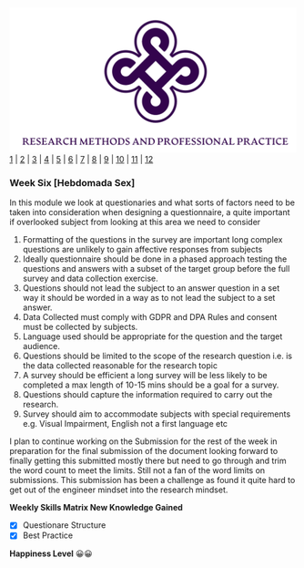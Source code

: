 ![Logo](Images/Logo.png)
[1](/MyPortfolio/RMPP/Unit01.html) | [2](/MyPortfolio/RMPP/Unit02.html) | [3](/MyPortfolio/RMPP/Unit03.html) | [4](/MyPortfolio/RMPP/Unit04.html) | [5](/MyPortfolio/RMPP/Unit05.html) | [6](/MyPortfolio/RMPP/Unit06.html) | [7](/MyPortfolio/RMPP/Unit07.html) | [8](/MyPortfolio/RMPP/Unit08.html) | [9](/MyPortfolio/RMPP/Unit09.html) | [10](/MyPortfolio/RMPP/Unit10.html) | [11](/MyPortfolio/RMPP/Unit11.html) | [12](/MyPortfolio/RMPP/Unit12.html)
### Week Six [Hebdomada Sex]

In this module we look at questionaries and what sorts of factors need to be taken into consideration when designing a questionnaire, a quite important if overlooked subject from looking at this area we need to consider

1.	Formatting of the questions in the survey are important long complex questions are unlikely to gain affective responses from subjects
2.	Ideally questionnaire should be done in a phased approach testing the questions and answers with a subset of the target group before the full survey and data collection exercise.
3.	Questions should not lead the subject to an answer question in a set way it should be worded in a way as to not lead the subject to a set answer.
4.	Data Collected must comply with GDPR and DPA Rules and consent must be collected by subjects.
5.	Language used should be appropriate for the question and the target audience.
6.	Questions should be limited to the scope of the research question i.e. is the data collected reasonable for the research topic
7.	A survey should be efficient a long survey will be less likely to be completed a max length of 10-15 mins should be a goal for a survey.
8.	Questions should capture the information required to carry out the research.
9.	Survey should aim to accommodate subjects with special requirements e.g. Visual Impairment, English not a first language etc

I plan to continue working on the Submission for the rest of the week in preparation for the final submission of the document looking forward to finally getting this submitted mostly there but need to go through and trim the word count to meet the limits. Still not a fan of the word limits on submissions. This submission has been a challenge as found it quite hard to get out of the engineer mindset into the research mindset.
 

**Weekly Skills Matrix New Knowledge Gained**

- [x] Questionare Structure
- [x] Best Practice

**Happiness Level**
😀😀
